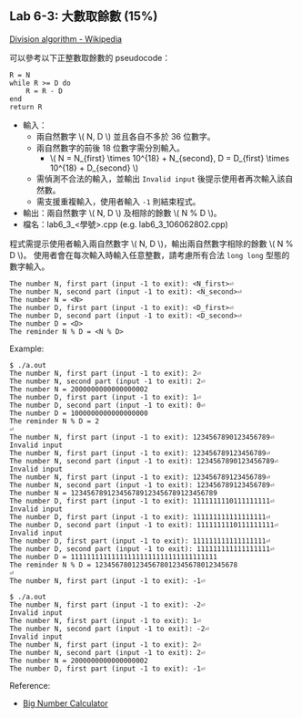 ## Lab 6-3: 大數取餘數 (15%)

[Division algorithm - Wikipedia](https://en.wikipedia.org/wiki/Division_algorithm)

可以參考以下正整數取餘數的 pseudocode：

```
R = N
while R >= D do
    R = R - D
end
return R
```

* 輸入：
  * 兩自然數字 \\( N, D \\) 並且各自不多於 36 位數字。
  * 兩自然數字的前後 18 位數字需分別輸入。
    * \\( N = N_{first} \times 10^{18} + N_{second}, D = D_{first} \times 10^{18} + D_{second} \\)
  * 需偵測不合法的輸入，並輸出 `Invalid input` 後提示使用者再次輸入該自然數。
  * 需支援重複輸入，使用者輸入 `-1` 則結束程式。
* 輸出：兩自然數字 \\( N, D \\) 及相除的餘數 \\( N % D \\)。
* 檔名：lab6_3_<學號>.cpp (e.g. lab6_3_106062802.cpp)

程式需提示使用者輸入兩自然數字 \\( N, D \\)，輸出兩自然數字相除的餘數 \\( N % D \\)。
使用者會在每次輸入時輸入任意整數，請考慮所有合法 `long long` 型態的數字輸入。

```text
The number N, first part (input -1 to exit): <N_first>⏎
The number N, second part (input -1 to exit): <N_second>⏎
The number N = <N>
The number D, first part (input -1 to exit): <D_first>⏎
The number D, second part (input -1 to exit): <D_second>⏎
The number D = <D>
The reminder N % D = <N % D>
```

Example:

```console
$ ./a.out
The number N, first part (input -1 to exit): 2⏎
The number N, second part (input -1 to exit): 2⏎
The number N = 2000000000000000002
The number D, first part (input -1 to exit): 1⏎
The number D, second part (input -1 to exit): 0⏎
The number D = 1000000000000000000
The reminder N % D = 2
⏎
The number N, first part (input -1 to exit): 1234567890123456789⏎
Invalid input
The number N, first part (input -1 to exit): 123456789123456789⏎
The number N, second part (input -1 to exit): 1234567890123456789⏎
Invalid input
The number N, first part (input -1 to exit): 123456789123456789⏎
The number N, second part (input -1 to exit): 123456789123456789⏎
The number N = 123456789123456789123456789123456789
The number D, first part (input -1 to exit): 1111111110111111111⏎
Invalid input
The number D, first part (input -1 to exit): 111111111111111111⏎
The number D, second part (input -1 to exit): 1111111110111111111⏎
Invalid input
The number D, first part (input -1 to exit): 111111111111111111⏎
The number D, second part (input -1 to exit): 111111111111111111⏎
The number D = 111111111111111111111111111111111111
The reminder N % D = 12345678012345678012345678012345678
⏎
The number N, first part (input -1 to exit): -1⏎

$ ./a.out
The number N, first part (input -1 to exit): -2⏎
Invalid input
The number N, first part (input -1 to exit): 1⏎
The number N, second part (input -1 to exit): -2⏎
Invalid input
The number N, first part (input -1 to exit): 2⏎
The number N, second part (input -1 to exit): 2⏎
The number N = 2000000000000000002
The number D, first part (input -1 to exit): -1⏎
```

Reference:
* [Big Number Calculator](https://www.calculator.net/big-number-calculator.html)
